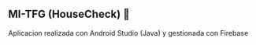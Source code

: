 
## MI-TFG (HouseCheck) 🚀


Aplicacion realizada con Android Studio (Java) y gestionada con Firebase

